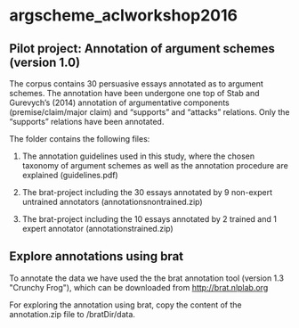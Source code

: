 # argscheme_aclworkshop2016
Pilot project: Annotation of argument schemes (version 1.0)
-----------------------------------------------------

The corpus contains 30 persuasive essays annotated as to argument schemes. The annotation have been undergone one top of Stab and Gurevych’s (2014) annotation of argumentative components (premise/claim/major claim) and “supports” and “attacks” relations. Only the “supports” relations have been annotated. 

The folder contains the following files:

1. The annotation guidelines used in this study, where the chosen taxonomy of argument schemes as well as the annotation procedure are explained (guidelines.pdf)

2. The brat-project including the 30 essays annotated by 9 non-expert untrained annotators
(annotationsnontrained.zip)

2. The brat-project including the 10 essays annotated by 2 trained and 1 expert annotator       (annotationstrained.zip)


Explore annotations using brat
------------------------------
   
To annotate the data we have used the the brat annotation tool (version 1.3 "Crunchy Frog"), which can be downloaded from http://brat.nlplab.org 

For exploring the annotation using brat, copy the content of the annotation.zip file to
/bratDir/data. 
   	   

